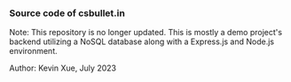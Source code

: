 ### Source code of csbullet.in
Note: This repository is no longer updated. This is mostly a demo project's backend utilizing a NoSQL database along with a Express.js and Node.js environment. 

Author: Kevin Xue, July 2023

